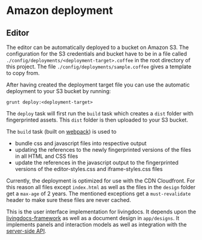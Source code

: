 # Amazon deployment

## Editor

The editor can be automatically deployed to a bucket on Amazon S3. The configuration for the S3 credentials and bucket have to be in a file called `./config/deployments/<deployment-target>.coffee` in the root directory of this project. The file `./config/deployments/sample.coffee` gives a template to copy from.

After having created the deployment target file you can use the automatic deployment to your S3 bucket by running:

```
grunt deploy:<deployment-target>
```

The `deploy` task will first run the `build` task which creates a `dist` folder with fingerprinted assets. This `dist` folder is then uploaded to your S3 bucket.

The `build` task (built on [webpack](https://webpack.github.io/)) is used to
- bundle css and javascript files into respective output
- updating the references to the newly fingerprinted versions of the files in all HTML and CSS files
- update the references in the javascript output to the fingerprinted versions of the editor-styles.css and iframe-styles.css files

Currently, the deployment is optimized for use with the CDN Cloudfront. For this reason all files except `index.html` as well as the files in the `design` folder get a `max-age` of 2 years. The mentioned exceptions get a `must-revalidate` header to make sure these files are never cached.

This is the user interface implementation for livingdocs. It depends upon the [livingdocs-framework](https://github.com/livingdocsIO/livingdocs-framework) as well as a document design in `app/designs`.
It implements panels and interaction models as well as integration with the [server-side API](https://github.com/livingdocsIO/livingdocs-api).
